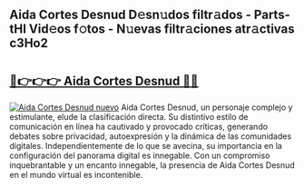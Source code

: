 ## Aida Cortes Desnud D𝚎sn𝚞dos filtr𝚊dos - Parts-tHI Vid𝚎os f𝚘tos - N𝚞evas filtr𝚊ciones atr𝚊ctivas c3Ho2

# <h2><a href="http://mbdktn.tromn.icu/?c=Aida+Cortes+Desnud">🔗👉👉👉 Aida Cortes Desnud 🔗🔗</a></h2>

[![Aida Cortes Desnud nuevo](https://i.imgur.com/pEAQMta.gif)](http://mbdktn.tromn.icu/?c=Aida+Cortes+Desnud)
Aida Cortes Desnud, un personaje complejo y estimulante, elude la clasificación directa. Su distintivo estilo de comunicación en línea ha cautivado y provocado críticas, generando debates sobre privacidad, autoexpresión y la dinámica de las comunidades digitales. Independientemente de lo que se avecina, su importancia en la configuración del panorama digital es innegable. Con un compromiso inquebrantable y un encanto innegable, la presencia de Aida Cortes Desnud en el mundo virtual es incontenible.
